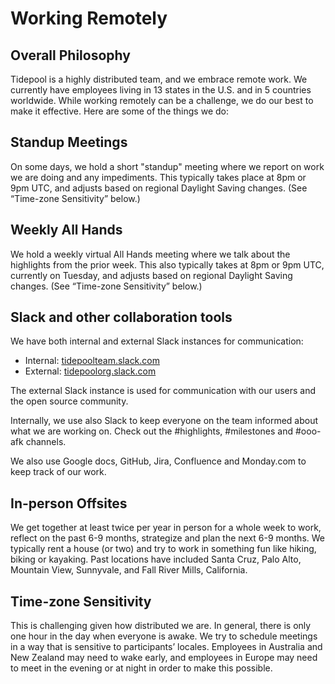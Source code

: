 # Working Remotely

## Overall Philosophy

Tidepool is a highly distributed team, and we embrace remote work. We currently have employees living in 13 states in the U.S. and in 5 countries worldwide. While working remotely can be a challenge, we do our best to make it effective. Here are some of the things we do:

## Standup Meetings

On some days, we hold a short "standup" meeting where we report on work we are doing and any impediments. This typically takes place at 8pm or 9pm UTC, and adjusts based on regional Daylight Saving changes. (See “Time-zone Sensitivity” below.)

## Weekly All Hands

We hold a weekly virtual All Hands meeting where we talk about the highlights from the prior week. This also typically takes at 8pm or 9pm UTC, currently on Tuesday, and adjusts based on regional Daylight Saving changes. (See “Time-zone Sensitivity” below.)

## Slack and other collaboration tools

We have both internal and external Slack instances for communication:
* Internal: [tidepoolteam.slack.com](https://tidepoolteam.slack.com)
* External: [tidepoolorg.slack.com](https://tidepoolorg.slack.com)

The external Slack instance is used for communication with our users and the open source community.

Internally, we use also Slack to keep everyone on the team informed about what we are working on. Check out the #highlights, #milestones and #ooo-afk channels.

We also use Google docs, GitHub, Jira, Confluence and Monday.com to keep track of our work.

## In-person Offsites

We get together at least twice per year in person for a whole week to work, reflect on the past 6-9 months, strategize and plan the next 6-9 months. We typically rent a house (or two) and try to work in something fun like hiking, biking or kayaking. Past locations have included Santa Cruz, Palo Alto, Mountain View, Sunnyvale, and Fall River Mills, California.

## Time-zone Sensitivity

This is challenging given how distributed we are. In general, there is only one hour in the day when everyone is awake. We try to schedule meetings in a way that is sensitive to participants’ locales. Employees in Australia and New Zealand may need to wake early, and employees in Europe may need to meet in the evening or at night in order to make this possible.

